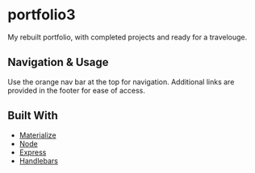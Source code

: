 # portfolio3
My rebuilt portfolio, with completed projects and ready for a travelouge.

## Navigation & Usage
Use the orange nav bar at the top for navigation. Additional links are provided in the footer for ease of access.

## Built With

* [Materialize](https://materializecss.com)
* [Node](https://nodejs.org/en/)
* [Express](https://expressjs.com)
* [Handlebars](https://handlebarsjs.com)